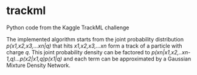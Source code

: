 # trackml

Python code from the Kaggle TrackML challenge

The implemented algorithm starts from the joint probability distribution *p(x1,x2,x3,...xn|q)* that hits *x1,x2,x3,...xn* form a track of a particle with charge *q*. This joint probability density can be factored to *p(xn|x1,x2,..xn-1,q)...p(x2|x1,q)p(x1|q)* and each term can be approximated by a Gaussian Mixture Density Network.
